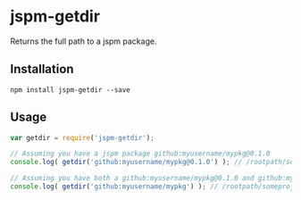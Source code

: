 # jspm-getdir

Returns the full path to a jspm package.

## Installation

```
npm install jspm-getdir --save
```

## Usage

```javascript
var getdir = require('jspm-getdir');

// Assuming you have a jspm package github:myusername/mypkg@0.1.0
console.log( getdir('github:myusername/mypkg@0.1.0') ); // /rootpath/someproject/jspm_packages/github/myusername/mypkg@0.1.0

// Assuming you have both a github:myusername/mypkg@0.1.0 and github:myusername/mypkg@0.2.0
console.log( getdir('github:myusername/mypkg') ); // /rootpath/someproject/jspm_packages/github/myusername/mypkg@0.2.0 (highest ver)
```
